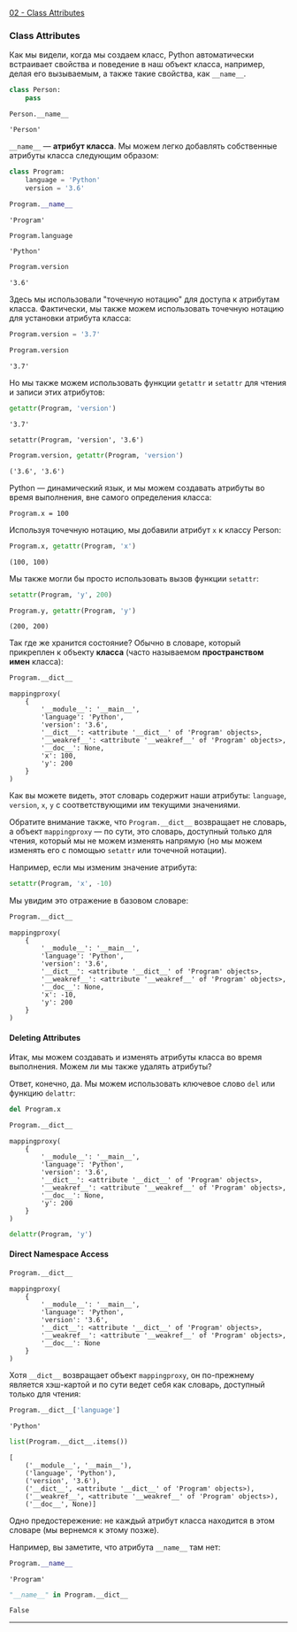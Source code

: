 [02 - Class Attributes](https://github.com/fbaptiste/python-deepdive/blob/main/Part%204/Section%2002%20-%20Classes/02%20-%20Class%20Attributes.ipynb)

### Class Attributes

Как мы видели, когда мы создаем класс, Python автоматически встраивает свойства и поведение в наш объект класса, например, делая его вызываемым, а также такие свойства, как `__name__`.

```Python
class Person:
    pass
```

```
Person.__name__
```

```
'Person'
```

`__name__` — **атрибут класса**. Мы можем легко добавлять собственные атрибуты класса следующим образом:

```Python
class Program:
    language = 'Python'
    version = '3.6'
```

```Python
Program.__name__
```

```
'Program'
```

```Python
Program.language
```

```
'Python'
```

```Python
Program.version
```

```
'3.6'
```

Здесь мы использовали "точечную нотацию" для доступа к атрибутам класса. Фактически, мы также можем использовать точечную нотацию для установки атрибута класса:

```Python
Program.version = '3.7'
```

```Python
Program.version
```

```
'3.7'
```

Но мы также можем использовать функции `getattr` и `setattr` для чтения и записи этих атрибутов:

```Python
getattr(Program, 'version')
```

```
'3.7'
```

```
setattr(Program, 'version', '3.6')
```

```Python
Program.version, getattr(Program, 'version')
```

```
('3.6', '3.6')
```

Python — динамический язык, и мы можем создавать атрибуты во время выполнения, вне самого определения класса:

```
Program.x = 100
```

Используя точечную нотацию, мы добавили атрибут `x` к классу Person:

```Python
Program.x, getattr(Program, 'x')
```

```
(100, 100)
```

Мы также могли бы просто использовать вызов функции `setattr`:

```Python
setattr(Program, 'y', 200)
```

```Python
Program.y, getattr(Program, 'y')
```

```
(200, 200)
```

Так где же хранится состояние? Обычно в словаре, который прикреплен к объекту **класса** (часто называемом **пространством имен** класса):

```Python
Program.__dict__
```

```
mappingproxy(
	{
		'__module__': '__main__',
        'language': 'Python',
        'version': '3.6',
        '__dict__': <attribute '__dict__' of 'Program' objects>,
        '__weakref__': <attribute '__weakref__' of 'Program' objects>,
        '__doc__': None,
        'x': 100,
        'y': 200
    }
)
```

Как вы можете видеть, этот словарь содержит наши атрибуты: `language`, `version`, `x`, `y` с соответствующими им текущими значениями.

Обратите внимание также, что `Program.__dict__` возвращает не словарь, а объект `mappingproxy` — по сути, это словарь, доступный только для чтения, который мы не можем изменять напрямую (но мы можем изменять его с помощью `setattr` или точечной нотации).

Например, если мы изменим значение атрибута:

```Python
setattr(Program, 'x', -10)
```

Мы увидим это отражение в базовом словаре:

```Python
Program.__dict__
```

```
mappingproxy(
	{
		'__module__': '__main__',
        'language': 'Python',
        'version': '3.6',
        '__dict__': <attribute '__dict__' of 'Program' objects>,
        '__weakref__': <attribute '__weakref__' of 'Program' objects>,
        '__doc__': None,
        'x': -10,
        'y': 200
    }
)
```

#### Deleting Attributes

Итак, мы можем создавать и изменять атрибуты класса во время выполнения. Можем ли мы также удалять атрибуты?

Ответ, конечно, да. Мы можем использовать ключевое слово `del` или функцию `delattr`:

```Python
del Program.x
```

```Python
Program.__dict__
```

```
mappingproxy(
	{
		'__module__': '__main__',
        'language': 'Python',
        'version': '3.6',
        '__dict__': <attribute '__dict__' of 'Program' objects>,
        '__weakref__': <attribute '__weakref__' of 'Program' objects>,
        '__doc__': None,
        'y': 200
    }
)
```

```Python
delattr(Program, 'y')
```


#### Direct Namespace Access

```Python
Program.__dict__
```

```
mappingproxy(
	{
		'__module__': '__main__',
        'language': 'Python',
        'version': '3.6',
        '__dict__': <attribute '__dict__' of 'Program' objects>,
        '__weakref__': <attribute '__weakref__' of 'Program' objects>,
        '__doc__': None
    }
)
```

Хотя `__dict__` возвращает объект `mappingproxy`, он по-прежнему является хэш-картой и по сути ведет себя как словарь, доступный только для чтения:

```Python
Program.__dict__['language']
```

```
'Python'
```

```Python
list(Program.__dict__.items())
```

```
[
	('__module__', '__main__'),
	('language', 'Python'),
	('version', '3.6'),
	('__dict__', <attribute '__dict__' of 'Program' objects>),
	('__weakref__', <attribute '__weakref__' of 'Program' objects>),
	('__doc__', None)]
```

Одно предостережение: не каждый атрибут класса находится в этом словаре (мы вернемся к этому позже).

Например, вы заметите, что атрибута `__name__` там нет:

```Python
Program.__name__
```

```
'Program'
```

```Python
"__name__" in Program.__dict__
```

```
False
```

---
